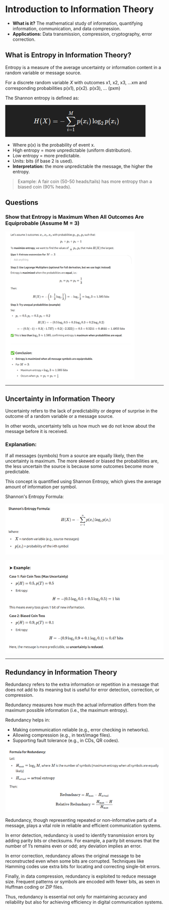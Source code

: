 # Introduction to Information Theory

- **What is it?** The mathematical study of information, quantifying information, communication, and data compression.
- **Applications:** Data transmission, compression, cryptography, error correction.

## What is Entropy in Information Theory?

Entropy is a measure of the average uncertainty or information content in a random variable or message source.

For a discrete random variable 𝑋 with outcomes x1, x2, x3, ...xm  and corresponding probabilities p(x1), p(x2). p(x3), ... (pxm)

The Shannon entropy is defined as:

![alt text](shanon-entropy.png)

- Where p(x) is the probability of event x.
- High entropy = more unpredictable (uniform distribution).
- Low entropy = more predictable.
- Units: bits (if base 2 is used).
- **Interpretation:** the more unpredictable the message, the higher the entropy.


> Example: A fair coin (50-50 heads/tails) has more entropy than a biased coin (90% heads).

## Questions

### Show that Entropy is Maximum When All Outcomes Are Equiprobable (Assume M = 3)

![alt text](question1.png)

---

## Uncertainty in Information Theory

Uncertainty refers to the lack of predictability or degree of surprise in the outcome of a random variable or a message source.

In other words, uncertainty tells us how much we do not know about the message before it is received.

### Explanation:

If all messages (symbols) from a source are equally likely, then the uncertainty is maximum. The more skewed or biased the probabilities are, the less uncertain the source is because some outcomes become more predictable.

This concept is quantified using Shannon Entropy, which gives the average amount of information per symbol.

Shannon's Entropy Formula:

![Shannon's Entropy Formula](shanon-formula.png)

![alt text](shanon-example.png)

---

## Redundancy in Information Theory

Redundancy refers to the extra information or repetition in a message that does not add to its meaning but is useful for error detection, correction, or compression.

Redundancy measures how much the actual information differs from the maximum possible information (i.e., the maximum entropy).

Redundancy helps in:

- Making communication reliable (e.g., error checking in networks).
- Allowing compression (e.g., in text/image files).
- Supporting fault tolerance (e.g., in CDs, QR codes).

![redundancy-formula](redundancy-formula.png)


Redundancy, though representing repeated or non-informative parts of a message, plays a vital role in reliable and efficient communication systems.

In error detection, redundancy is used to identify transmission errors by adding parity bits or checksums. For example, a parity bit ensures that the number of 1’s remains even or odd; any deviation implies an error.

In error correction, redundancy allows the original message to be reconstructed even when some bits are corrupted. Techniques like Hamming codes use extra bits for locating and correcting single-bit errors.

Finally, in data compression, redundancy is exploited to reduce message size. Frequent patterns or symbols are encoded with fewer bits, as seen in Huffman coding or ZIP files.

Thus, redundancy is essential not only for maintaining accuracy and reliability but also for achieving efficiency in digital communication systems.